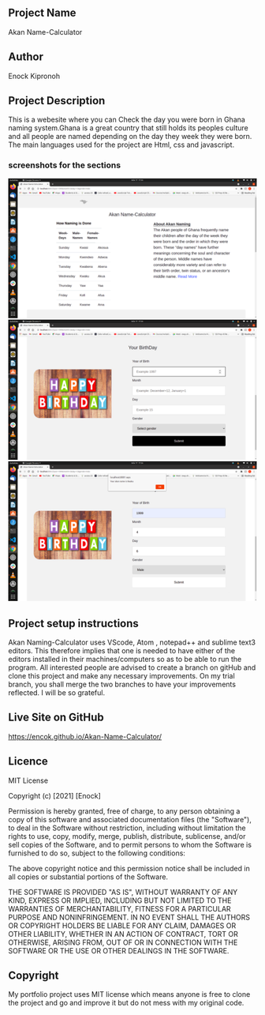  ## Project Name
Akan Name-Calculator
## Author
Enock Kipronoh
## Project Description
This is a webesite where you can Check the day you were born in Ghana naming system.Ghana is a great country that still holds its peoples culture and all people are named depending on the day they week they were born.
The main languages used for the project are Html, css and javascript.
### screenshots for the sections
<img src="images/one.png">
<img src="images/two.png">
<img src="images/three.png">


## Project setup instructions
Akan Naming-Calculator uses VScode, Atom , notepad++ and sublime text3 editors. This therefore implies that one is needed to have either of the editors installed in their machines/computers so as to be able to run the program.
All interested people are advised to create a branch on gitHub and clone this project and make any necessary improvements. On my trial branch, you shall merge the two branches to have your improvements reflected. I will be so grateful.
## Live Site on GitHub
https://encok.github.io/Akan-Name-Calculator/
## Licence
MIT License

Copyright (c) [2021] [Enock]

Permission is hereby granted, free of charge, to any person obtaining a copy
of this software and associated documentation files (the "Software"), to deal
in the Software without restriction, including without limitation the rights
to use, copy, modify, merge, publish, distribute, sublicense, and/or sell
copies of the Software, and to permit persons to whom the Software is
furnished to do so, subject to the following conditions:

The above copyright notice and this permission notice shall be included in all
copies or substantial portions of the Software.

THE SOFTWARE IS PROVIDED "AS IS", WITHOUT WARRANTY OF ANY KIND, EXPRESS OR
IMPLIED, INCLUDING BUT NOT LIMITED TO THE WARRANTIES OF MERCHANTABILITY,
FITNESS FOR A PARTICULAR PURPOSE AND NONINFRINGEMENT. IN NO EVENT SHALL THE
AUTHORS OR COPYRIGHT HOLDERS BE LIABLE FOR ANY CLAIM, DAMAGES OR OTHER
LIABILITY, WHETHER IN AN ACTION OF CONTRACT, TORT OR OTHERWISE, ARISING FROM,
OUT OF OR IN CONNECTION WITH THE SOFTWARE OR THE USE OR OTHER DEALINGS IN THE
SOFTWARE.
## Copyright 
My portfolio project uses MIT license which means anyone is free to clone the project and go and improve it but do not mess with my original code.
